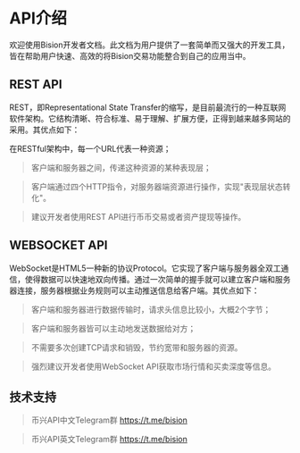 # API介绍
欢迎使用Bision开发者文档。此文档为用户提供了一套简单而又强大的开发工具，皆在帮助用户快速、高效的将Bision交易功能整合到自己的应用当中。

## REST API
REST，即Representational State Transfer的缩写，是目前最流行的一种互联网软件架构。它结构清晰、符合标准、易于理解、扩展方便，正得到越来越多网站的采用。其优点如下：

在RESTful架构中，每一个URL代表一种资源；

>客户端和服务器之间，传递这种资源的某种表现层；

>客户端通过四个HTTP指令，对服务器端资源进行操作，实现"表现层状态转化"。

>建议开发者使用REST API进行币币交易或者资产提现等操作。

## WEBSOCKET API
WebSocket是HTML5一种新的协议Protocol。它实现了客户端与服务器全双工通信，使得数据可以快速地双向传播。通过一次简单的握手就可以建立客户端和服务器连接，服务器根据业务规则可以主动推送信息给客户端。其优点如下：

>客户端和服务器进行数据传输时，请求头信息比较小，大概2个字节；

>客户端和服务器皆可以主动地发送数据给对方；

>不需要多次创建TCP请求和销毁，节约宽带和服务器的资源。

>强烈建议开发者使用WebSocket API获取市场行情和买卖深度等信息。

## 技术支持

>币兴API中文Telegram群 https://t.me/bision

>币兴API英文Telegram群 https://t.me/bision
